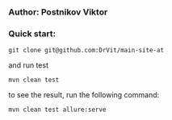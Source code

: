 ### Author: Postnikov Viktor

### Quick start:
```
git clone git@github.com:DrVit/main-site-at
```

and run test

```
mvn clean test
```
to see the result, run the following command:
```
mvn clean test allure:serve
```

